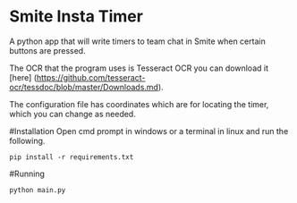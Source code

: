 # Smite Insta Timer
A python app that will write timers to team chat in Smite when certain buttons are pressed.

The OCR that the program uses is Tesseract OCR you can download it [here] (https://github.com/tesseract-ocr/tessdoc/blob/master/Downloads.md).

The configuration file has coordinates which are for locating the timer, which you can change as needed.

#Installation
Open cmd prompt in windows or a terminal in linux and run the following.
```
pip install -r requirements.txt
```

#Running
```
python main.py
```
